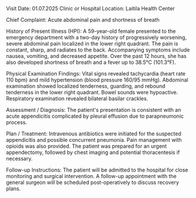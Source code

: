  Visit Date: 01.07.2025
Clinic or Hospital Location: Laitila Health Center

Chief Complaint: Acute abdominal pain and shortness of breath

History of Present Illness (HPI): A 59-year-old female presented to the emergency department with a two-day history of progressively worsening, severe abdominal pain localized in the lower right quadrant. The pain is constant, sharp, and radiates to the back. Accompanying symptoms include nausea, vomiting, and decreased appetite. Over the past 12 hours, she has also developed shortness of breath and a fever up to 38.5°C (101.3°F).

Physical Examination Findings: Vital signs revealed tachycardia (heart rate 110 bpm) and mild hypertension (blood pressure 160/95 mmHg). Abdominal examination showed localized tenderness, guarding, and rebound tenderness in the lower right quadrant. Bowel sounds were hypoactive. Respiratory examination revealed bilateral basilar crackles.

Assessment / Diagnosis: The patient's presentation is consistent with an acute appendicitis complicated by pleural effusion due to parapneumonic process.

Plan / Treatment: Intravenous antibiotics were initiated for the suspected appendicitis and possible concurrent pneumonia. Pain management with opioids was also provided. The patient was prepared for an urgent appendectomy, followed by chest imaging and potential thoracentesis if necessary.

Follow-up Instructions: The patient will be admitted to the hospital for close monitoring and surgical intervention. A follow-up appointment with the general surgeon will be scheduled post-operatively to discuss recovery plans.